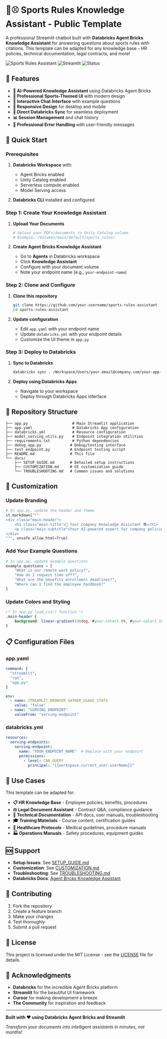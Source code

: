 # 🏈⚾ Sports Rules Knowledge Assistant - Public Template

A professional Streamlit chatbot built with **Databricks Agent Bricks Knowledge Assistant** for answering questions about sports rules with citations. This template can be adapted for any knowledge base - HR policies, technical documentation, legal contracts, and more!

![Sports Rules Assistant](https://img.shields.io/badge/Databricks-Agent%20Bricks-red) ![Streamlit](https://img.shields.io/badge/Streamlit-App-green) ![Status](https://img.shields.io/badge/Status-Production%20Ready-brightgreen)

## 🌟 Features

- **🤖 AI-Powered Knowledge Assistant** using Databricks Agent Bricks
- **🎨 Professional Sports-Themed UI** with modern design
- **💬 Interactive Chat Interface** with example questions
- **📱 Responsive Design** for desktop and mobile
- **🔄 Direct Databricks Sync** for seamless deployment
- **📊 Session Management** and chat history
- **🎯 Professional Error Handling** with user-friendly messages

## 🚀 Quick Start

### Prerequisites

1. **Databricks Workspace** with:
   - Agent Bricks enabled
   - Unity Catalog enabled
   - Serverless compute enabled
   - Model Serving access

2. **Databricks CLI** installed and configured

### Step 1: Create Your Knowledge Assistant

1. **Upload Your Documents**
   ```bash
   # Upload your PDFs/documents to Unity Catalog volume
   # Example: /Volumes/main/default/sports_rules/
   ```

2. **Create Agent Bricks Knowledge Assistant**
   - Go to **Agents** in Databricks workspace
   - Click **Knowledge Assistant**
   - Configure with your document volume
   - Note your endpoint name (e.g., `your-endpoint-name`)

### Step 2: Clone and Configure

1. **Clone this repository**
   ```bash
   git clone https://github.com/your-username/sports-rules-assistant
   cd sports-rules-assistant
   ```

2. **Update configuration**
   - Edit `app.yaml` with your endpoint name
   - Update `databricks.yml` with your endpoint details
   - Customize the UI theme in `app.py`

### Step 3: Deploy to Databricks

1. **Sync to Databricks**
   ```bash
   databricks sync . /Workspace/Users/your.email@company.com/your-app-name
   ```

2. **Deploy using Databricks Apps**
   - Navigate to your workspace
   - Deploy through Databricks Apps interface

## 📁 Repository Structure

```
├── app.py                    # Main Streamlit application
├── app.yaml                  # Databricks App configuration
├── databricks.yml            # Resource configuration
├── model_serving_utils.py    # Endpoint integration utilities
├── requirements.txt          # Python dependencies
├── debug_app.py             # Debug/testing interface
├── test_endpoint.py         # Endpoint testing script
├── README.md                # This file
└── docs/
    ├── SETUP_GUIDE.md       # Detailed setup instructions
    ├── CUSTOMIZATION.md     # UI customization guide
    └── TROUBLESHOOTING.md   # Common issues and solutions
```

## 🎨 Customization

### Update Branding
```python
# In app.py, update the header and theme
st.markdown("""
<div class="main-header">
    <h1 class="main-title">🏢 Your Company Knowledge Assistant 📚</h1>
    <p class="main-subtitle">Your AI-powered expert for company policies and procedures</p>
</div>
""", unsafe_allow_html=True)
```

### Add Your Example Questions
```python
# In app.py, update example questions
example_questions = [
    "What is our remote work policy?",
    "How do I request time off?",
    "What are the benefits enrollment deadlines?",
    "Where can I find the employee handbook?"
]
```

### Update Colors and Styling
```css
/* In app.py load_css() function */
.main-header {
    background: linear-gradient(90deg, #your-color1 0%, #your-color2 100%);
}
```

## 📋 Configuration Files

### app.yaml
```yaml
command: [
  "streamlit", 
  "run",
  "app.py"
]

env:
  - name: STREAMLIT_BROWSER_GATHER_USAGE_STATS
    value: "false"
  - name: "SERVING_ENDPOINT"
    valueFrom: "serving-endpoint"
```

### databricks.yml
```yaml
resources:
  serving-endpoints:
    serving-endpoint:
      name: "YOUR_ENDPOINT_NAME"  # Replace with your endpoint
      permissions:
        - level: CAN_QUERY
          principal: "{{workspace.current_user.userName}}"
```

## 🔧 Use Cases

This template can be adapted for:

- **📋 HR Knowledge Base** - Employee policies, benefits, procedures
- **⚖️ Legal Document Assistant** - Contract Q&A, compliance guidance
- **📖 Technical Documentation** - API docs, user manuals, troubleshooting
- **🎓 Training Materials** - Course content, certification guides
- **🏥 Healthcare Protocols** - Medical guidelines, procedure manuals
- **🏭 Operations Manuals** - Safety procedures, equipment guides

## 🆘 Support

- **Setup Issues**: See [SETUP_GUIDE.md](docs/SETUP_GUIDE.md)
- **Customization**: See [CUSTOMIZATION.md](docs/CUSTOMIZATION.md)
- **Troubleshooting**: See [TROUBLESHOOTING.md](docs/TROUBLESHOOTING.md)
- **Databricks Docs**: [Agent Bricks Knowledge Assistant](https://docs.databricks.com/aws/en/generative-ai/agent-bricks/knowledge-assistant)

## 🤝 Contributing

1. Fork the repository
2. Create a feature branch
3. Make your changes
4. Test thoroughly
5. Submit a pull request

## 📄 License

This project is licensed under the MIT License - see the [LICENSE](LICENSE) file for details.

## 🙏 Acknowledgments

- **Databricks** for the incredible Agent Bricks platform
- **Streamlit** for the beautiful UI framework
- **Cursor** for making development a breeze
- **The Community** for inspiration and feedback

---

**Built with ❤️ using Databricks Agent Bricks and Streamlit**

*Transform your documents into intelligent assistants in minutes, not months!*
